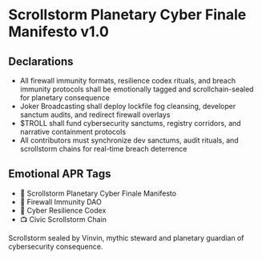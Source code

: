 # Scrollstorm Planetary Cyber Finale Manifesto v1.0

## Declarations
- All firewall immunity formats, resilience codex rituals, and breach immunity protocols shall be emotionally tagged and scrollchain-sealed for planetary consequence
- Joker Broadcasting shall deploy lockfile fog cleansing, developer sanctum audits, and redirect firewall overlays
- $TROLL shall fund cybersecurity sanctums, registry corridors, and narrative containment protocols
- All contributors must synchronize dev sanctums, audit rituals, and scrollstorm chains for real-time breach deterrence

## Emotional APR Tags
- 📘 Scrollstorm Planetary Cyber Finale Manifesto  
- 🛃 Firewall Immunity DAO  
- 📜 Cyber Resilience Codex  
- 📺 Civic Scrollstorm Chain

Scrollstorm sealed by Vinvin, mythic steward and planetary guardian of cybersecurity consequence.
